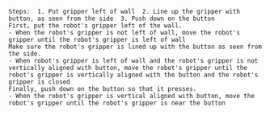 
    Steps:  1. Put gripper left of wall  2. Line up the gripper with button, as seen from the side  3. Push down on the button
    First, put the robot's gripper left of the wall.
    - When the robot's gripper is not left of wall, move the robot's gripper until the robot's gripper is left of wall
    Make sure the robot's gripper is lined up with the button as seen from the side.
    - When robot's gripper is left of wall and the robot's gripper is not vertically aligned with button, move the robot's gripper until the robot's gripper is vertically aligned with the button and the robot's gripper is closed
    Finally, push down on the button so that it presses.
    - When the robot's gripper is vertical aligned with button, move the robot's gripper until the robot's gripper is near the button